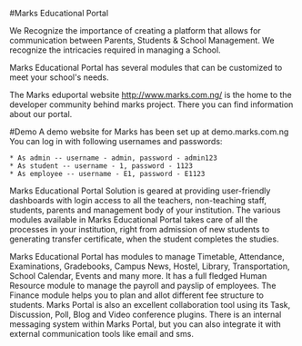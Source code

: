 #Marks Educational Portal

We Recognize the importance of creating a platform that allows for communication between Parents, Students & School Management. We recognize the intricacies required in managing a School.

Marks Educational Portal has several modules that can be customized to meet your school's needs.

The Marks eduportal website http://www.marks.com.ng/ is the home to the developer community behind marks project. There you can find information about our portal.

#Demo
A demo website for Marks has been set up at demo.marks.com.ng You can log in with following usernames and passwords:

    * As admin -- username - admin, password - admin123
    * As student -- username - 1, password - 1123
    * As employee -- username - E1, password - E1123

Marks Educational Portal Solution is geared at providing user-friendly dashboards with login access to all the teachers, non-teaching staff, students, parents and management body of your institution. The various modules available in Marks Educational Portal takes care of all the processes in your institution, right from admission of new students to generating transfer certificate, when the student completes the studies.

Marks Educational Portal has modules to manage Timetable, Attendance, Examinations, Gradebooks, Campus News, Hostel, Library, Transportation, School Calendar, Events and many more. It has a full fledged Human Resource module to manage the payroll and payslip of employees. The Finance module helps you to plan and allot different fee structure to students. Marks Portal is also an excellent collaboration tool using its Task, Discussion, Poll, Blog and Video conference plugins. There is an internal messaging system within Marks Portal, but you can also integrate it with external communication tools like email and sms.
